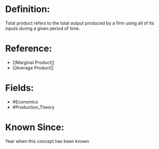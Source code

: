 

# Definition:
Total product refers to the total output produced by a firm using all of its inputs during a given period of time.

# Reference:
- [[Marginal Product]]
- [[Average Product]]

# Fields: 
- #Economics
- #Production_Theory

# Known Since:
Year when this concept has been known

